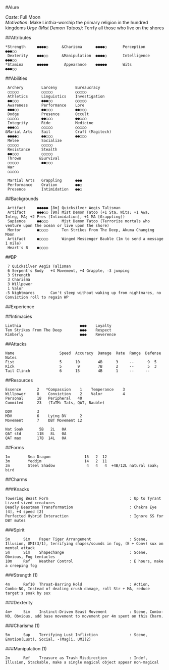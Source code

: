 #Alure

*Caste*: Full Moon<br />
*Motivation*: Make Linthia-worship the primary religion in the hundred kingdoms
*Urge (Mist Demon Tatoos)*: Terrfy all those who live on the shores

##Attributes

    *Strength     ●●●●○      &Charisma      ●●●●○       Perception    ●●●○○
     Dexterity    ●●●○○      &Manipulation  ●●●●○       Intelligence  ●●●○○
    *Stamina      ●●●●●       Appearance    ●●●●●       Wits          ●●●○○

##Abilities

     Archery        Larceny        Bureaucracy
     ○○○○○          ○○○○○          ○○○○○
     Athletics      Linguistics    Investigation
     ●●○○○          ●●●○○          ○○○○○
     Awareness      Performance    Lore
     ●●●○○          ●●○○○          ●●○○○
     Dodge          Presence       Occult
     ○○○○○          ●●○○○          ●●○○○
     Integrity      Ride           Medicine
     ●●●○○          ○○○○○          ○○○○○
    &Marial Arts    Sail           Craft (Magitech)
     ●●●●○          ●●○○○          ●●○○○
     Melee          Socialize
     ○○○○○          ○○○○○
     Resistance     Stealth
     ●●○○○          ○○○○○
     Thrown        &Survival
     ○○○○○          ●●○○○
     War
     ○○○○○

     Martial Arts   Grappling      ●●●
     Performance    Oration        ●●○
     Presence       Intimidation   ●●○

##Backgrounds

     Artifact     ●●●●● [8m] Quicksilver Aegis Talisman
     Artifact     ●●●○○ [9m] Mist Demon Tatoo (+1 Sta, Wits; +1 Awa, Integ, MA; +2 Pres [Intimidation], +1 MA [Grappling])
     Sapience     ●●○○○      Mist Demon Tatoo (Terrorize mortals who venture upon the ocean or live upon the shore)
     Mentor       ●○○○○      Ten Strikes From The Deep, Akuma Changing Moon
     Artifact     ●○○○○      Winged Messenger Bauble (1m to send a message 1 mile)
     Heart's B    ●○○○○

##BP

     7 Quicksilver Aegis Talisman
     6 Serpent's Body   +4 Movement, +4 Grapple, -3 jumping
     3 Strength
     3 Charisma
     3 Willpower
     1 Valor
    -5 Nightmares       Can't sleep without waking up from nightmares, no Conviction roll to regain WP

##Experience

##Intimacies

    Linthia                          ●●●    Loyalty
    Ten Strikes From The Deep        ●●●    Respect
    Kimberly                         ●●●    Reverence

##Attacks

    Name                    Speed  Accuracy  Damage  Rate  Range  Defense  Notes
    Fist                    5      10        4B      3     --      9  5
    Kick                    5       9        7B      2     --      5  3
    Tail Clinch             6      15        4B      1     --     --

##Resources

    Essence       2   *Compassion    1    Temperance    3
    Willpower     8    Conviction    2    Valor         4
    Personal      18   Peripheral   40
    Commited      23   (TaTM: Tats, QAT, Bauble)

    DDV           3
    MDV           6    Lying DV      2
    Movement      7    DBT Movement 12

    Nat Soak       5B   2L   0A
    QAT std       11B   8L   0A
    QAT max       17B  14L   0A

##Forms

    1m        Sea Dragon               15   2  12
    3m        Yeddim                   14   2  11
    3m        Steel Shadow              4   4   4  +4B/12L natural soak; bird

##Charms

###Knacks

    Towering Beast Form                                    : Up to Tyrant Lizard sized creatures
    Deadly Beastman Transformation                         : Chakra Eye [4], +4 speed [2]
    Perfected Hybrid Interaction                           : Ignore SS for DBT mutes

###Spirit

    5m      Sim    Paper Tiger Arrangement                 : Scene, Illusion, UMI(3/1), terrifying shapes/sounds in fog, (E + Conv) sux on mental attack
    5m      Sim    Shapechange                             : Scene, Obvious, Fog tentacles
    10m     Ref    Weather Control                         : E hours, make a creeping fog

###Strength (1)

    4m      Ref10  Throat-Barring Hold                     : Action, Combo-NO, Instead of dealing crush damage, roll Str + MA, reduce target's soak by sux

###Dexterity

    4m+     Sim    Instinct-Driven Beast Movement          : Scene, Combo-NO, Obvious, add base movement to movement per 4m spent on this Charm.

###Charisma (1)

    5m      Sup    Terrifying Lust Infliction              : Scene, Emotion(Lust), Social, -(Mag)i, UMI(2)

###Manipulation (1)

    2m      Ref    Treasure as Trash Misdirection          : Indef, Illusion, Stackable, make a single magical object appear non-magical
